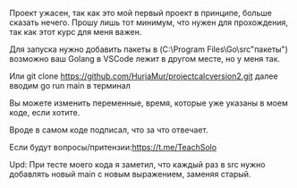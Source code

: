 Проект ужасен, так как это мой первый проект в принципе, больше сказать нечего. Прошу лишь тот минимум, что нужен для прохождения, так как этот 
курс для меня важен.

Для запуска нужно добавить пакеты в (C:\Program Files\Go\src\"пакеты") возможно ваш Golang в VSCode лежит в другом месте, но у меня так.

Или git clone https://github.com/HurjaMur/projectcalcversion2.git
далее вводим go run main в терминал

Вы можете изменить переменные, время, которые уже указаны в моем коде, если хотите.

Вроде в самом коде подписал, что за что отвечает.

Если будут вопросы/притензии:https://t.me/TeachSolo

Upd: При тесте моего кода я заметил, что каждый раз в src нужно добавлять новый main с новым выражением, заменяя старый.
